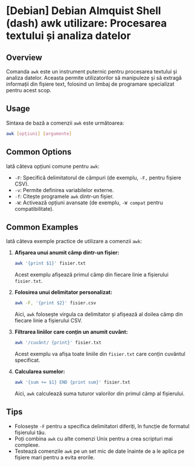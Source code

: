# [Debian] Debian Almquist Shell (dash) awk utilizare: Procesarea textului și analiza datelor

## Overview
Comanda `awk` este un instrument puternic pentru procesarea textului și analiza datelor. Aceasta permite utilizatorilor să manipuleze și să extragă informații din fișiere text, folosind un limbaj de programare specializat pentru acest scop.

## Usage
Sintaxa de bază a comenzii `awk` este următoarea:

```bash
awk [opțiuni] [argumente]
```

## Common Options
Iată câteva opțiuni comune pentru `awk`:

- `-F`: Specifică delimitatorul de câmpuri (de exemplu, `-F,` pentru fișiere CSV).
- `-v`: Permite definirea variabilelor externe.
- `-f`: Citește programele `awk` dintr-un fișier.
- `-W`: Activează opțiuni avansate (de exemplu, `-W compat` pentru compatibilitate).

## Common Examples
Iată câteva exemple practice de utilizare a comenzii `awk`:

1. **Afișarea unui anumit câmp dintr-un fișier:**
   ```bash
   awk '{print $1}' fisier.txt
   ```
   Acest exemplu afișează primul câmp din fiecare linie a fișierului `fisier.txt`.

2. **Folosirea unui delimitator personalizat:**
   ```bash
   awk -F, '{print $2}' fisier.csv
   ```
   Aici, `awk` folosește virgula ca delimitator și afișează al doilea câmp din fiecare linie a fișierului CSV.

3. **Filtrarea liniilor care conțin un anumit cuvânt:**
   ```bash
   awk '/cuvânt/ {print}' fisier.txt
   ```
   Acest exemplu va afișa toate liniile din `fisier.txt` care conțin cuvântul specificat.

4. **Calcularea sumelor:**
   ```bash
   awk '{sum += $1} END {print sum}' fisier.txt
   ```
   Aici, `awk` calculează suma tuturor valorilor din primul câmp al fișierului.

## Tips
- Folosește `-F` pentru a specifica delimitatori diferiți, în funcție de formatul fișierului tău.
- Poți combina `awk` cu alte comenzi Unix pentru a crea scripturi mai complexe.
- Testează comenzile `awk` pe un set mic de date înainte de a le aplica pe fișiere mari pentru a evita erorile.
